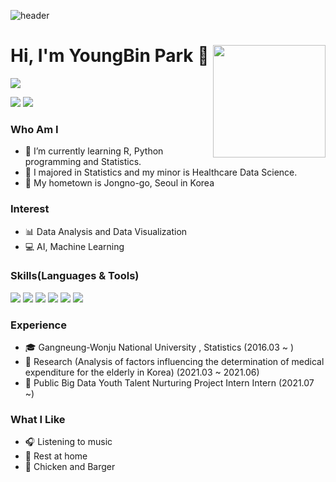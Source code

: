 ![header](https://capsule-render.vercel.app/api?type=waving&color=CED8F6&height=200&section=header&text=Park%20Young%20Bin's%20GitHub%20Profile&fontSize=45)
# Hi, I'm YoungBin Park 👋 <img align='right' src="https://github-readme-stats.vercel.app/api?username=Park-Young-Bin" height="180"> 
<a href="https://hits.seeyoufarm.com"><img src="https://hits.seeyoufarm.com/api/count/incr/badge.svg?url=https%3A%2F%2Fgithub.com%2FPark-Young-Bin&count_bg=%23EE71AE&title_bg=%23555555&icon=&icon_color=%23E7E7E7&title=VISIT&edge_flat=false"/></a> 

<img src="https://img.shields.io/badge/Gmail-d14836?style=flat&logo=Gmail&logoColor=white" /> <img src="https://img.shields.io/badge/Blog-03C75A?style=flat&logo=Naver&logoColor=white" /> 

### Who Am I 
- 🌱 I’m currently learning R, Python programming and Statistics.
- 🥇 I majored in Statistics and my minor is Healthcare Data Science.
- 🚅 My hometown is Jongno-go, Seoul in Korea

### Interest
- &#128202; Data Analysis and Data Visualization
- &#128187; AI, Machine Learning

### Skills(Languages & Tools)
<img src="https://img.shields.io/badge/R-276DC3?style=flat&logo=R&logoColor=white" /> <img src="https://img.shields.io/badge/RStudio-75AADB?style=flat&logo=RStudio&logoColor=white" /> <img src="https://img.shields.io/badge/Python-3776AB?style=flat&logo=Python&logoColor=white" /> <img src="https://img.shields.io/badge/MySQL-4479A1?style=flat&logo=MySQL&logoColor=white" /> <img src="https://img.shields.io/badge/Jupyter-F37626?style=flat&logo=Jupyter&logoColor=white" /> <img src="https://img.shields.io/badge/Git-F05032?style=flat&logo=Git&logoColor=white" />

### Experience
- 🎓 Gangneung-Wonju National University , Statistics (2016.03 ~ )
- &#128195; Research (Analysis of factors influencing the determination of medical expenditure
for the elderly in Korea) (2021.03 ~ 2021.06)
- &#128084; Public Big Data Youth Talent Nurturing Project Intern Intern (2021.07 ~)

### What I Like 
- &#127911; Listening to music   
- &#127969;	Rest at home
- &#127831;	Chicken and Barger
